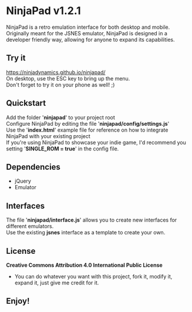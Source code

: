 # NinjaPad v1.2.1
NinjaPad is a retro emulation interface for both desktop and mobile.  
Originally meant for the JSNES emulator, NinjaPad is designed in a developer
friendly way, allowing for anyone to expand its capabilities.  

## Try it
https://ninjadynamics.github.io/ninjapad/  
On desktop, use the ESC key to bring up the menu.  
Don't forget to try it on your phone as well! ;)  

## Quickstart
Add the folder '**ninjapad**' to your project root  
Configure NinjaPad by editing the file '**ninjapad/config/settings.js**'  
Use the '**index.html**' example file for reference on how to integrate NinjaPad with your existing project  
If you're using NinjaPad to showcase your indie game, I'd recommend you setting '**SINGLE_ROM = true**'
in the config file.  

## Dependencies
- jQuery  
- Emulator

## Interfaces
The file '**ninjapad/interface.js**' allows you to create new interfaces for different emulators.  
Use the existing **jsnes** interface as a template to create your own.  

## License
**Creative Commons Attribution 4.0 International Public License**  
- You can do whatever you want with this project, fork it, modify it, expand it, just give me credit for it.  

## Enjoy!
